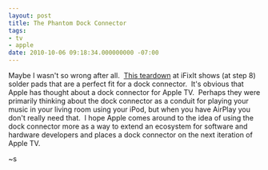 ```yaml
---
layout: post
title: The Phantom Dock Connector
tags:
- tv
- apple
date: 2010-10-06 09:18:34.000000000 -07:00
---
```

Maybe I wasn&#39;t so wrong after all.  <a href="http://bit.ly/c4qekJ">This teardown</a> at iFixIt shows (at step 8) solder pads that are a perfect fit for a dock connector.  It&#39;s obvious that Apple has thought about a dock connector for Apple TV.  Perhaps they were primarily thinking about the dock connector as a conduit for playing your music in your living room using your iPod, but when you have AirPlay you don&#39;t really need that.  I hope Apple comes around to the idea of using the dock connector more as a way to extend an ecosystem for software and hardware developers and places a dock connector on the next iteration of Apple TV.<p /> ~s
